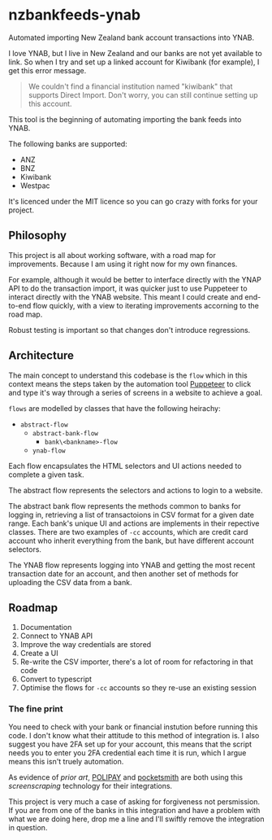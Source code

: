 # nzbankfeeds-ynab

Automated importing New Zealand bank account transactions into YNAB.

I love YNAB, but I live in New Zealand and our banks are not yet available to link. So when I try and set up a linked account for Kiwibank (for example), I get this error message.

> We couldn't find a financial institution named "kiwibank" that supports Direct Import. Don't worry, you can still continue setting up this account.

This tool is the beginning of automating importing the bank feeds into YNAB.

The following banks are supported:
* ANZ
* BNZ
* Kiwibank
* Westpac

It's licenced under the MIT licence so you can go crazy with forks for your project.


## Philosophy

This project is all about working software, with a road map for improvements. Because I am using it right now for my own finances.

For example, although it would be better to interface directly with the YNAP API to do the transaction import, it was quicker just to use Puppeteer to interact directly with the YNAB website. This meant I could create and end-to-end flow quickly, with a view to iterating improvements accorning to the road map.

Robust testing is important so that changes don't introduce regressions. 

## Architecture

The main concept to understand this codebase is the `flow` which in this context means the steps taken by the automation tool [Puppeteer](https://github.com/GoogleChrome/puppeteer) to click and type it's way through a series of screens in a website to achieve a goal. 

`flows` are modelled by classes that have the following heirachy:

* `abstract-flow`
    * `abstract-bank-flow`
        * `bank\<bankname>-flow`
    * `ynab-flow`

Each flow encapsulates the HTML selectors and UI actions needed to complete a given task. 

The abstract flow represents the selectors and actions to login to a website.

The abstract bank flow represents the methods common to banks for logging in, retrieving a list of transactoions in CSV format for a given date range. Each bank's unique UI and actions are implements in their repective classes. There are two examples of `-cc` accounts, which are credit card account who inherit everything from the bank, but have different account selectors.

The YNAB flow represents logging into YNAB and getting the most recent transaction date for an account, and then another set of methods for uploading the CSV data from a bank.

## Roadmap

1. Documentation
1. Connect to YNAB API
1. Improve the way credentials are stored
1. Create a UI
1. Re-write the CSV importer, there's a lot of room for refactoring in that code
1. Convert to typescript
1. Optimise the flows for `-cc` accounts so they re-use an existing session

### The fine print
You need to check with your bank or financial instution before running this code. I don't know what their attitude to this method of integration is. I also suggest you have 2FA set up for your account, this means that the script needs you to enter you 2FA credential each time it is run, which I argue means this isn't truely automation.

As evidence of _prior art_, [POLIPAY](https://www.polipay.co.nz/) and [pocketsmith](https://www.pocketsmith.com/) are both using this _screenscraping_ technology for their integrations.

This project is very much a case of asking for forgiveness not persmission. If you are from one of the banks in this integration and have a problem with what we are doing here, drop me a line and I'll swiftly remove the integration in question.
